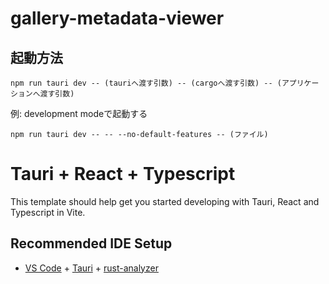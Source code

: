 # gallery-metadata-viewer

## 起動方法

```
npm run tauri dev -- (tauriへ渡す引数) -- (cargoへ渡す引数) -- (アプリケーションへ渡す引数)
```

例: development modeで起動する

```
npm run tauri dev -- -- --no-default-features -- (ファイル)
```

# Tauri + React + Typescript

This template should help get you started developing with Tauri, React and Typescript in Vite.

## Recommended IDE Setup

- [VS Code](https://code.visualstudio.com/) + [Tauri](https://marketplace.visualstudio.com/items?itemName=tauri-apps.tauri-vscode) + [rust-analyzer](https://marketplace.visualstudio.com/items?itemName=rust-lang.rust-analyzer)
